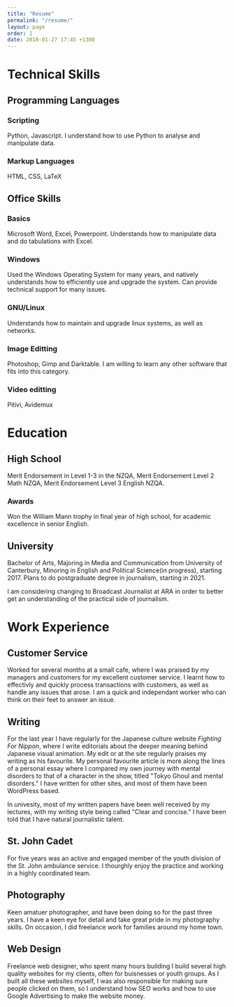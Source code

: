 ```yaml
---
title: "Resume"
permalink: "/resume/"
layout: page
order: 1
date: 2018-01-27 17:45 +1300
---
```

Technical Skills
================

Programming Languages
---------------------

### Scripting

Python, Javascript. I understand how to use Python to analyse and
manipulate data.

### Markup Languages

HTML, CSS, LaTeX

Office Skills
-------------

### Basics

Microsoft Word, Excel, Powerpoint. Understands how to manipulate data
and do tabulations with Excel.

### Windows

Used the Windows Operating System for many years, and natively
understands how to efficiently use and upgrade the system. Can provide
technical support for many issues.

### GNU/Linux

Understands how to maintain and upgrade linux systems, as well as
networks.

### Image Editting

Photoshop, Gimp and Darktable. I am willing to learn any other software
that fits into this category.

### Video editting

Pitivi, Avidemux

Education
=========

High School
-----------

Merit Endorsement in Level 1-3 in the NZQA, Merit Endorsement Level 2
Math NZQA, Merit Endorsement Level 3 English NZQA.

### Awards

Won the William Mann trophy in final year of high school, for academic
excellence in senior English.

University
----------

Bachelor of Arts, Majoring in Media and Communication from University of
Canterbury, Minoring in English and Political Science(in progress),
starting 2017. Plans to do postgraduate degree in journalism, starting
in 2021.

I am considering changing to Broadcast Journalist at ARA in order to
better get an understanding of the practical side of journalism.

Work Experience
===============

Customer Service
----------------

Worked for several months at a small cafe, where I was praised by my
managers and customers for my excellent customer service. I learnt how
to effectivly and quickly process transactions with customers, as well
as handle any issues that arose. I am a quick and independant worker who
can think on their feet to answer an issue.

Writing
-------

For the last year I have regularly for the Japanese culture website
*Fighting For Nippon*, where I write editorials about the deeper meaning
behind Japanese visual animation. My edit or at the site regularly
praises my writing as his favourite. My personal favourite article is
more along the lines of a personal essay where I compared my own journey
with mental disorders to that of a character in the show, titled "Tokyo
Ghoul and mental disorders." I have written for other sites, and most of
them have been WordPress based.

In univesity, most of my written papers have been well received by my
lectures, with my writing style being called "Clear and concise." I have
been told that I have natural journalistic talent.

St. John Cadet
--------------

For five years was an active and engaged member of the youth division of
the St. John ambulance service. I thourghly enjoy the practice and
working in a highly coordinated team.

Photography
-----------

Keen amatuer photographer, and have been doing so for the past three
years. I have a keen eye for detail and take great pride in my
photography skills. On occasion, I did freelance work for families
around my home town.

Web Design
----------

Freelance web designer, who spent many hours building I build several
high quality websites for my clients, often for buisnesses or youth
groups. As I built all these websites myself, I was also responsible for
making sure people clicked on them, so I understand how SEO works and
how to use Google Advertising to make the website money.
